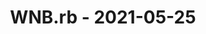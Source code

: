 ---
layout: post
title: WNB.rb - 2021-05-25
datetime: '2021-05-25T12:00:00-04:00'
name: WNB.rb
external_url: https://www.eventbrite.com/e/wnbrb-may-2021-tickets-152361522415
online_event: true
year_month: 2021-05
---